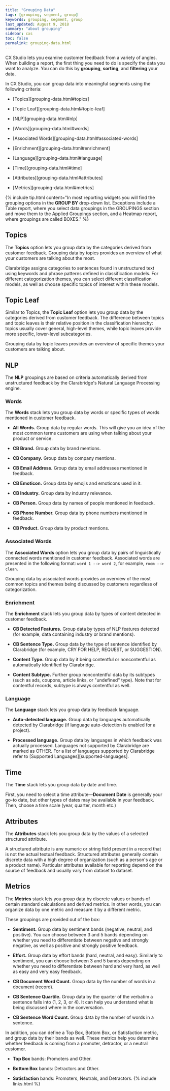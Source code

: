 ```yaml
---
title: "Grouping Data"
tags: [grouping, segment, group]
keywords: grouping, segment, group
last_updated: August 9, 2018
summary: "about grouping"
sidebar: cxs
toc: false
permalink: grouping-data.html
---
```


CX Studio lets you examine customer feedback from a variety of angles. When building a report, the first thing you need to do is specify the data you want to analyze. You can do this by **grouping**, **sorting**, and **filtering** your data.

In CX Studio, you can group data into meaningful segments using the following criteria:

* [Topics][grouping-data.html#topics]

* [Topic Leaf][grouping-data.html#topic-leaf]

* [NLP][grouping-data.html#nlp]

* [Words][grouping-data.html#words]

* [Associated Words][grouping-data.html#associated-words]

* [Enrichment][grouping-data.html#enrichment]

* [Language][grouping-data.html#language]

* [Time][grouping-data.html#time]

* [Attributes][grouping-data.html#attributes]

* [Metrics][grouping-data.html#metrics]

{% include tip.html content="In most reporting widgets you will find the grouping options in the **GROUP BY** drop-down list. Exceptions include a Table report, where you select data groupings in the GROUPINGS section and move them to the Applied Groupings section, and a Heatmap report, where groupings are called BOXES." %}

## Topics

The **Topics** option lets you group data by the categories derived from customer feedback. Grouping data by topics provides an overview of what your customers are talking about the most.

Clarabridge assigns categories to sentences found in unstructured text using keywords and phrase patterns defined in classification models. For different categorization themes, you can select different classification models, as well as choose specific topics of interest within these models.

## Topic Leaf

Similar to Topics, the **Topic Leaf** option lets you group data by the categories derived from customer feedback. The difference between topics and topic leaves is their relative position in the classification hierarchy: topics usually cover general, high-level themes, while topic leaves provide more specific, lower-level subcategories.

Grouping data by topic leaves provides an overview of specific themes your customers are talking about.

## NLP

The **NLP** groupings are based on criteria automatically derived from unstructured feedback by the Clarabridge's Natural Language Processing engine.

### Words

The **Words** stack lets you group data by words or specific types of words mentioned in customer feedback.

* **All Words.** Group data by regular words. This will give you an idea of the most common terms customers are using when talking about your product or service.

* **CB Brand.** Group data by brand mentions.

* **CB Company.** Group data by company mentions.

* **CB Email Address.** Group data by email addresses mentioned in feedback.

* **CB Emoticon.** Group data by emojis and emoticons used in it.

* **CB Industry.** Group data by industry relevance.

* **CB Person.** Group data by names of people mentioned in feedback.

* **CB Phone Number.** Group data by phone numbers mentioned in feedback.

* **CB Product.** Group data by product mentions.

### Associated Words

The **Associated Words** option lets you group data by pairs of linguistically connected words mentioned in customer feedback. Associated words are presented in the following format: `word 1 --> word 2`, for example, `room --> clean`.

Grouping data by associated words provides an overview of the most common topics and themes being discussed by customers regardless of categorization.

### Enrichment

The **Enrichment** stack lets you group data by types of content detected in customer feedback.

* **CB Detected Features.** Group data by types of NLP features detected (for example, data containing industry or brand mentions).

* **CB Sentence Type.** Group data by the type of sentence identified by Clarabridge (for example, CRY FOR HELP, REQUEST, or SUGGESTION).

* **Content Type.** Group data by it being contentful or noncontentful as automatically identified by Clarabridge.

* **Content Subtype.** Further group noncontentful data by its subtypes (such as ads, coupons, article links, or "undefined" type). Note that for contentful records, subtype is always contentful as well.

### Language

The **Language** stack lets you group data by feedback language.

* **Auto-detected language.** Group data by languages automatically detected by Clarabridge (if language auto-detection is enabled for a project).

* **Processed language.** Group data by languages in which feedback was actually processed. Languages not supported by Clarabridge are marked as OTHER. For a list of languages supported by Clarabridge refer to [Supported Languages][supported-languages].

## Time

The **Time** stack lets you group data by date and time.

First, you need to select a time attribute—**Document Date** is generally your go-to date, but other types of dates may be available in your feedback. Then, choose a time scale (year, quarter, month etc.)

## Attributes

The **Attributes** stack lets you group data by the values of a selected structured attribute.

A structured attribute is any numeric or string field present in a record that is not the actual textual feedback. Structured attributes generally contain discrete data with a high degree of organization (such as a person's age or a product name). Particular attributes available for reporting depend on the source of feedback and usually vary from dataset to dataset.

## Metrics

The **Metrics** stack lets you group data by discrete values or bands of certain standard calculations and derived metrics. In other words, you can organize data by one metric and measure it by a different metric.

These groupings are provided out of the box:

* **Sentiment.** Group data by sentiment bands (negative, neutral, and positive). You can choose between 3 and 5 bands depending on whether you need to differentiate between negative and strongly negative, as well as positive and strongly positive feedback.

* **Effort.** Group data by effort bands (hard, neutral, and easy). Similarly to sentiment, you can choose between 3 and 5 bands depending on whether you need to differentiate between hard and very hard, as well as easy and very easy feedback.

* **CB Document Word Count.** Group data by the number of words in a document (record).

* **CB Sentence Quartile.** Group data by the quarter of the verbatim a sentence falls into (1, 2, 3, or 4). It can help you understand what is being discussed where in the conversation.

* **CB Sentence Word Count.** Group data by the number of words in a sentence.

In addition, you can define a Top Box, Bottom Box, or Satisfaction metric, and group data by their bands as well. These metrics help you determine whether feedback is
coming from a promoter, detractor, or a neutral customer.

* **Top Box** bands: Promoters and Other.

* **Bottom Box** bands: Detractors and Other.

* **Satisfaction** bands: Promoters, Neutrals, and Detractors.
{% include links.html %}
